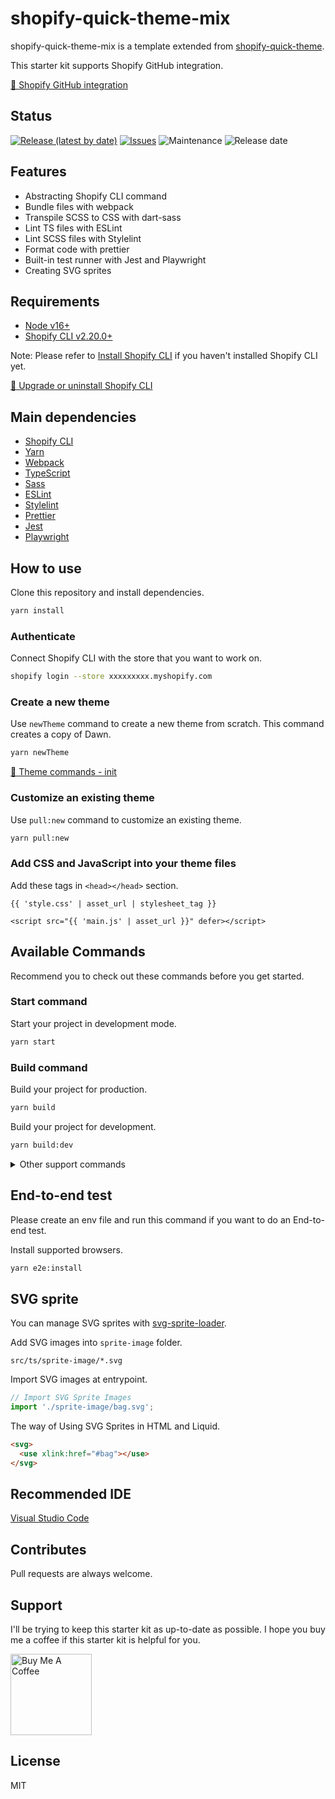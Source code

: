 # shopify-quick-theme-mix

shopify-quick-theme-mix is a template extended from [shopify-quick-theme](https://github.com/Kazuki-tam/shopify-quick-theme).

This starter kit supports Shopify GitHub integration.

[📖 Shopify GitHub integration](https://shopify.dev/themes/tools/github)
## Status

[![Release (latest by date)](https://img.shields.io/github/v/release/Kazuki-tam/shopify-quick-theme-mix)](https://github.com/Kazuki-tam/shopify-quick-theme-mix/releases/tag/v0.0.1)
[![Issues](https://img.shields.io/github/issues/Kazuki-tam/shopify-quick-theme-mix)](https://github.com/Kazuki-tam/shopify-quick-theme-mix/issues)
![Maintenance](https://img.shields.io/maintenance/yes/2022)
![Release date](https://img.shields.io/github/release-date/Kazuki-tam/shopify-quick-theme-mix)

## Features

- Abstracting Shopify CLI command
- Bundle files with webpack
- Transpile SCSS to CSS with dart-sass
- Lint TS files with ESLint
- Lint SCSS files with Stylelint
- Format code with prettier
- Built-in test runner with Jest and Playwright
- Creating SVG sprites

## Requirements

- [Node v16+](https://nodejs.org/en/)
- [Shopify CLI v2.20.0+](https://shopify.dev/themes/tools/cli)

Note: Please refer to [Install Shopify CLI](https://shopify.dev/themes/tools/cli/installation) if you haven't installed Shopify CLI yet.

[📖 Upgrade or uninstall Shopify CLI](https://shopify.dev/themes/tools/cli/upgrade-uninstall)
## Main dependencies

- [Shopify CLI](https://shopify.dev/themes/tools/cli)
- [Yarn](https://yarnpkg.com/)
- [Webpack](https://webpack.js.org/)
- [TypeScript](https://www.typescriptlang.org/)
- [Sass](https://sass-lang.com/)
- [ESLint](https://eslint.org/)
- [Stylelint](https://stylelint.io/)
- [Prettier](https://prettier.io/)
- [Jest](https://jestjs.io/)
- [Playwright](https://playwright.dev/)

## How to use

Clone this repository and install dependencies.

```bash
yarn install
```

### Authenticate

Connect Shopify CLI with the store that you want to work on.

```bash
shopify login --store xxxxxxxxx.myshopify.com
```

### Create a new theme

Use `newTheme` command to create a new theme from scratch. This command creates a copy of Dawn.

```bash
yarn newTheme
```

[📖 Theme commands - init](https://shopify.dev/themes/tools/cli/theme-commands#init)

### Customize an existing theme

Use `pull:new` command to customize an existing theme.

```bash
yarn pull:new
```

### Add CSS and JavaScript into your theme files

Add these tags in `<head></head>` section.

```liquid
{{ 'style.css' | asset_url | stylesheet_tag }}
```

```liquid
<script src="{{ 'main.js' | asset_url }}" defer></script>
```

## Available Commands

Recommend you to check out these commands before you get started.

### Start command

Start your project in development mode.

```bash
yarn start
```

### Build command

Build your project for production.

```bash
yarn build
```

Build your project for development.

```bash
yarn build:dev
```

<details>
<summary>Other support commands</summary>

### Pull command

Retrieve theme files from Shopify without deleting local files.

```bash
yarn pull
```

### Push command

Upload your local theme files to Shopify without deleting remote files.

```bash
yarn push
```

Push to your development theme. If you don't have a development theme, then one is created.

```bash
yarn push:dev
```

Upload the theme to the theme library as a new unpublished theme.

```bash
yarn push:upload
```

### Deploy command

Build your local files and upload them to Shopify as production.

```bash
yarn deploy
```

Build your local files and upload them to Shopify as development.

```bash
yarn deploy:dev
```

### Preview command
Returns links that let you preview the specified theme.

```bash
yarn preview
```

### Cheat command

Open Shopify Cheat Sheet.

```bash
yarn cheat
```

[Shopify Cheat Sheet](https://www.shopify.com/partners/shopify-cheat-sheet)

### Lint command

Lint this project code.

```bash
yarn lint
```

Fix this project code.

```bash
yarn lint:fix
```

### Test command

Run End-to-end testing and unit testing.

```bash
yarn test
```

Run unit testing.

```bash
yarn unit
```

```bash
yarn unit:watch
```

Run End-to-end testing in a headless.

```bash
yarn e2e
```

Run End-to-end testing with headed browser.

```bash
yarn e2e:headed
```

Generate End-to-end test code.

```bash
yarn e2e:codegen
```

### Share command
Uploads your theme as a new, unpublished theme in your theme library.

```bash
yarn share
```

### Package command
Packages your local theme files into a ZIP file that can be uploaded to Shopify.

```bash
yarn package
```

### Products command
Creates products in your store. Products are created with a title and a price.

```bash
yarn products
```

### Customers command
Creates customers in your store. Customers are created with a name only.

```bash
yarn customers
```

### Draft orders command
Creates draft orders in your store. Draft orders are created with one custom item.

```bash
yarn draftorders
```

### Store command
Displays the store that you're currently connected to.

```bash
yarn store
```

### PostInstall command

Install missing TypeScript typings.

```bash
yarn postInstall
```

</details>

## End-to-end test
Please create an env file and run this command if you want to do an End-to-end test.

Install supported browsers.

```bash
yarn e2e:install
```
## SVG sprite
You can manage SVG sprites with [svg-sprite-loader](https://www.npmjs.com/package/svg-sprite-loader).

Add SVG images into `sprite-image` folder.

```
src/ts/sprite-image/*.svg
```

Import SVG images at entrypoint.

```ts
// Import SVG Sprite Images
import './sprite-image/bag.svg';
```

The way of Using SVG Sprites in HTML and Liquid.

```html
<svg>
  <use xlink:href="#bag"></use>
</svg>
```

## Recommended IDE

[Visual Studio Code](https://code.visualstudio.com/)


## Contributes

Pull requests are always welcome.

## Support
I'll be trying to keep this starter kit as up-to-date as possible.
I hope you buy me a coffee if this starter kit is helpful for you.

<!-- BADGES/ -->
<p>
    <a href="https://buymeacoffee.com/ricebookspk" target="_blank"><img src="https://cdn.buymeacoffee.com/buttons/default-yellow.png" alt="Buy Me A Coffee" width="130"></a>
</p>
<!-- /BADGES -->

## License

MIT

